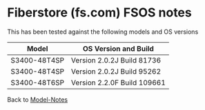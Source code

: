 # Fiberstore (fs.com) FSOS notes

This has been tested against the following models and OS versions

|Model               |OS Version and Build          |
|--------------------|------------------------------|
|S3400-48T4SP        |Version 2.0.2J Build 81736    |
|S3400-48T4SP        |Version 2.0.2J Build 95262    |
|S3400-48T6SP        |Version 2.2.0F Build 109661   |

Back to [Model-Notes](README.md)
